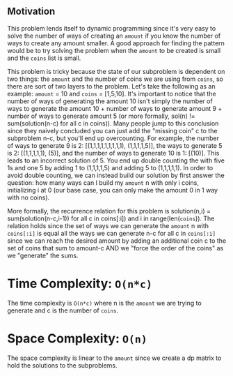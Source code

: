 ## Motivation
This problem lends itself to dynamic programming since it's very easy to solve the number of ways of creating an `amount` if you know the number of ways to create any amount smaller. A good approach for finding the pattern would be to try solving the problem when the `amount` to be created is small and the `coins` list is small. 

This problem is tricky because the state of our subproblem is dependent on two things: the `amount` and the number of coins we are using from `coins`, so there are sort of two layers to the problem. Let's take the following as an example: `amount` = 10 and `coins` = [1,5,10]. It's important to notice that the number of ways of generating the amount 10 isn't simply the number of ways to generate the amount 10 + number of ways to generate amount 9 + number of ways to generate amount 5 (or more formally, sol(n) != sum(solution(n-c) for all c in coins)). Many people jump to this conclusion since they naively concluded you can just add the "missing coin" c to the subproblem n-c, but you'll end up overcounting. For example, the number of ways to generate 9 is 2: [(1,1,1,1,1,1,1,1,1), (1,1,1,1,5)], the ways to generate 5 is 2: [(1,1,1,1,1), (5)], and the number of ways to generate 10 is 1: [(10)]. This leads to an incorrect solution of 5. You end up double counting the with five 1s and one 5 by adding 1 to (1,1,1,1,5) and adding 5 to (1,1,1,1,1). In order to avoid double counting, we can instead build our solution by first answer the question: how many ways can I build my `amount` n with only i coins, initializing i at 0 (our base case, you can only make the amount 0 in 1 way with no coins). 

More formally, the recurrence relation for this problem is solution(n,i) = sum(solution(n-c,i-1)) for all c in coins[:i]) and i in range(len(`coins`)). The relation holds since the set of ways we can generate the `amount` n with `coins[:i]` is equal all the ways we can generate n-c for all c in `coins[:i]` since we can reach the desired amount by adding an additional coin c to the set of coins that sum to amount-c AND we "force the order of the coins" as we "generate" the sums.

# Time Complexity: `O(n*c)`
The time complexity is `O(n*c)`  where n is the `amount` we are trying to generate and c is the number of `coins`.

# Space Complexity: `O(n)`
The space complexity is linear to the `amount` since we create a dp matrix to hold the solutions to the subproblems.